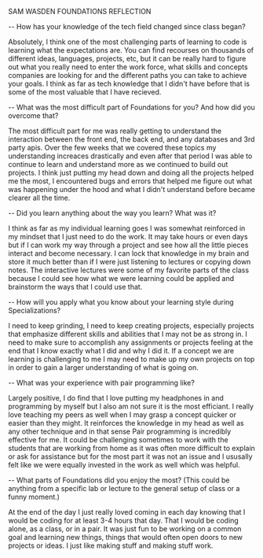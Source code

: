 SAM WASDEN FOUNDATIONS REFLECTION


-- How has your knowledge of the tech field changed since class began?

Absolutely, I think one of the most challenging parts of learning to code is learning what the expectations are. You can find recourses on thousands of different ideas, languages, projects, etc, but it can be really hard to figure out what you really need to enter the work force, what skills and concepts companies are looking for and the different paths you can take to achieve your goals. I think as far as tech knowledge that I didn't have before that is some of the most valuable that I have recieved.


-- What was the most difficult part of Foundations for you? And how did you overcome that?

The most difficult part for me was really getting to understand the interaction between the front end, the back end, and any databases and 3rd party apis. Over the few weeks that we covered these topics my understanding increaces drastically and even after that period I was able to continue to learn and understand more as we continued to build out projects. I think just putting my head down and doing all the projects helped me the most, I encountered bugs and errors that helped me figure out what was happening under the hood and what I didn't understand before became clearer all the time.


-- Did you learn anything about the way you learn? What was it?

I think as far as my individual learning goes I was somewhat reinforced in my mindset that I just need to do the work. It may take hours or even days but if I can work my way through a project and see how all the little pieces interact and become necessary. I can lock that knowledge in my brain and store it much better than if I were just listening to lectures or copying down notes. The interactive lectures were some of my favorite parts of the class because I could see how what we were learning could be applied and brainstorm the ways that I could use that.


-- How will you apply what you know about your learning style during Specializations?

I need to keep grinding, I need to keep creating projects, especially projects that emphasize different skills and abilities that I may not be as strong in. I need to make sure to accomplish any assignments or projects feeling at the end that I know exactly what I did and why I did it. If a concept we are learning is challenging to me I may need to make up my own projects on top in order to gain a larger understanding of what is going on.


-- What was your experience with pair programming like?

Largely positive, I do find that I love putting my headphones in and programming by myself but I also am not sure it is the most efficiant. I really love teaching my peers as well when I may grasp a concept quicker or easier than they might. It reinforces the knowledge in my head as well as any other technique and in that sense Pair programming is incredibly effective for me. It could be challenging sometimes to work with the students that are working from home as it was often more difficult to explain or ask for assistance but for the most part it was not an issue and I ususally felt like we were equally invested in the work as well which was helpful.


-- What parts of Foundations did you enjoy the most? (This could be anything from a specific lab or lecture to the general setup of class or a funny moment.)

At the end of the day I just really loved coming in each day knowing that I would be coding for at least 3-4 hours that day. That I would be coding alone, as a class, or in a pair. It was just fun to be working on a common goal and learning new things, things that would often open doors to new projects or ideas. I just like making stuff and making stuff work.